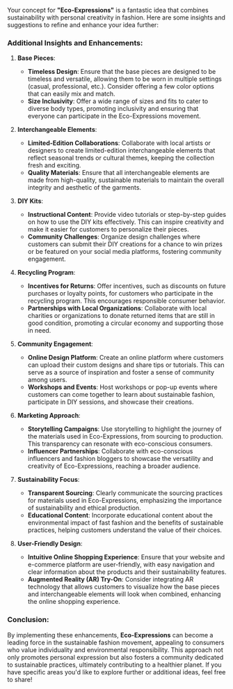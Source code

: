 Your concept for **"Eco-Expressions"** is a fantastic idea that combines sustainability with personal creativity in fashion. Here are some insights and suggestions to refine and enhance your idea further:

### Additional Insights and Enhancements:

1. **Base Pieces**:
   - **Timeless Design**: Ensure that the base pieces are designed to be timeless and versatile, allowing them to be worn in multiple settings (casual, professional, etc.). Consider offering a few color options that can easily mix and match.
   - **Size Inclusivity**: Offer a wide range of sizes and fits to cater to diverse body types, promoting inclusivity and ensuring that everyone can participate in the Eco-Expressions movement.

2. **Interchangeable Elements**:
   - **Limited-Edition Collaborations**: Collaborate with local artists or designers to create limited-edition interchangeable elements that reflect seasonal trends or cultural themes, keeping the collection fresh and exciting.
   - **Quality Materials**: Ensure that all interchangeable elements are made from high-quality, sustainable materials to maintain the overall integrity and aesthetic of the garments.

3. **DIY Kits**:
   - **Instructional Content**: Provide video tutorials or step-by-step guides on how to use the DIY kits effectively. This can inspire creativity and make it easier for customers to personalize their pieces.
   - **Community Challenges**: Organize design challenges where customers can submit their DIY creations for a chance to win prizes or be featured on your social media platforms, fostering community engagement.

4. **Recycling Program**:
   - **Incentives for Returns**: Offer incentives, such as discounts on future purchases or loyalty points, for customers who participate in the recycling program. This encourages responsible consumer behavior.
   - **Partnerships with Local Organizations**: Collaborate with local charities or organizations to donate returned items that are still in good condition, promoting a circular economy and supporting those in need.

5. **Community Engagement**:
   - **Online Design Platform**: Create an online platform where customers can upload their custom designs and share tips or tutorials. This can serve as a source of inspiration and foster a sense of community among users.
   - **Workshops and Events**: Host workshops or pop-up events where customers can come together to learn about sustainable fashion, participate in DIY sessions, and showcase their creations.

6. **Marketing Approach**:
   - **Storytelling Campaigns**: Use storytelling to highlight the journey of the materials used in Eco-Expressions, from sourcing to production. This transparency can resonate with eco-conscious consumers.
   - **Influencer Partnerships**: Collaborate with eco-conscious influencers and fashion bloggers to showcase the versatility and creativity of Eco-Expressions, reaching a broader audience.

7. **Sustainability Focus**:
   - **Transparent Sourcing**: Clearly communicate the sourcing practices for materials used in Eco-Expressions, emphasizing the importance of sustainability and ethical production.
   - **Educational Content**: Incorporate educational content about the environmental impact of fast fashion and the benefits of sustainable practices, helping customers understand the value of their choices.

8. **User-Friendly Design**:
   - **Intuitive Online Shopping Experience**: Ensure that your website and e-commerce platform are user-friendly, with easy navigation and clear information about the products and their sustainability features.
   - **Augmented Reality (AR) Try-On**: Consider integrating AR technology that allows customers to visualize how the base pieces and interchangeable elements will look when combined, enhancing the online shopping experience.

### Conclusion:
By implementing these enhancements, **Eco-Expressions** can become a leading force in the sustainable fashion movement, appealing to consumers who value individuality and environmental responsibility. This approach not only promotes personal expression but also fosters a community dedicated to sustainable practices, ultimately contributing to a healthier planet. If you have specific areas you'd like to explore further or additional ideas, feel free to share!